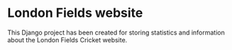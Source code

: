 # London Fields website
This Django project has been created for storing statistics and information about the London Fields Cricket website.